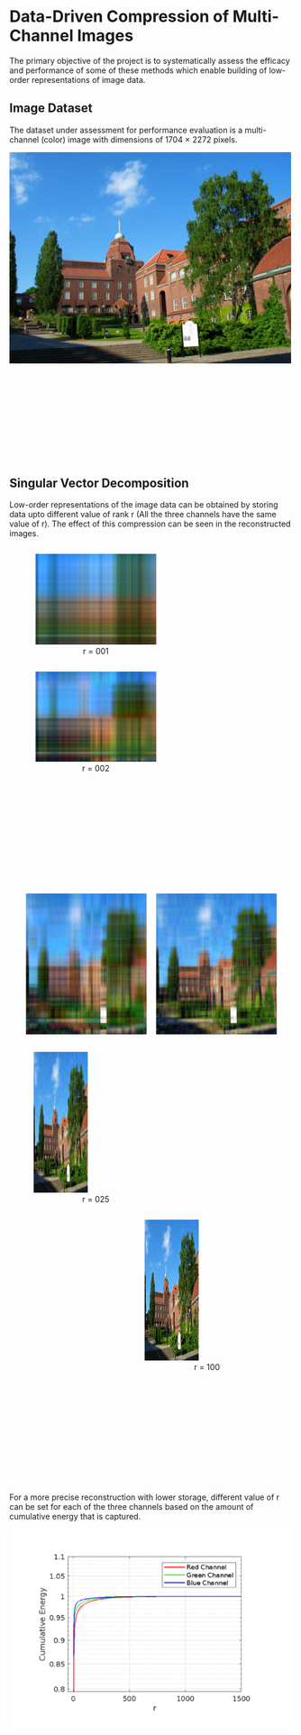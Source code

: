 # Data-Driven Compression of Multi-Channel Images
The primary objective of the project is to systematically assess the efficacy and performance of some of these methods which enable building of low-order representations of image data.

## Image Dataset
The dataset under assessment for performance evaluation is a multi-channel (color) image with dimensions of 1704 × 2272 pixels.
<p align="center">
  <img src="https://github.com/kirtan2605/KTH-SM2001-Data-Driven-Methods-in-Engineering/blob/master/readme_images/KTH_photo.jpg" style="width:500px; height:auto; float:left;">
  <div style="clear:both; margin-bottom:200px;"></div>
</p>

## Singular Vector Decomposition
Low-order representations of the image data can be obtained by storing data upto different value of rank r (All the three channels have the same value of r). The effect of this compression can be seen in the reconstructed images.
<p align="center">
  <figure style="display:inline-block; width:45%; horizontal-align: left;">
    <img src="https://github.com/kirtan2605/KTH-SM2001-Data-Driven-Methods-in-Engineering/blob/master/readme_images/SVD/Compressed_Image_r001.png">
    <figcaption style="text-align:center;"> r = 001 </figcaption>
  </figure>
  <figure style="display:inline-block; width:45%; horizontal-align: right">
    <img src="https://github.com/kirtan2605/KTH-SM2001-Data-Driven-Methods-in-Engineering/blob/master/readme_images/SVD/Compressed_Image_r002.png">
    <figcaption style="text-align:center;"> r = 002 </figcaption>
  </figure>
  <div style="clear:both; margin-bottom:200px;"></div>
</p>



<p align="center">
    <img src="https://github.com/kirtan2605/KTH-SM2001-Data-Driven-Methods-in-Engineering/blob/master/readme_images/SVD/Compressed_Image_r005.png" style="width:45%; height:250px;" style="margin-right: 250px;">
    <img src="https://github.com/kirtan2605/KTH-SM2001-Data-Driven-Methods-in-Engineering/blob/master/readme_images/SVD/Compressed_Image_r010.png" style="width:45%; height:250px;" style="margin-right: 250px;">
</p>

<p align="center">
  <figure style="display:inline-block; width:45%; float:left;">
    <img src="https://github.com/kirtan2605/KTH-SM2001-Data-Driven-Methods-in-Engineering/blob/master/readme_images/SVD/Compressed_Image_r025.png" style="width:45%; height:250px;">
    <figcaption style="text-align:center;"> r = 025 </figcaption>
  </figure>
  <figure style="display:inline-block; width:45%; float:right;">
    <img src="https://github.com/kirtan2605/KTH-SM2001-Data-Driven-Methods-in-Engineering/blob/master/readme_images/SVD/Compressed_Image_r100.png" style="width:45%; height:250px;">
    <figcaption style="text-align:center;"> r = 100 </figcaption>
  </figure>
  <div style="clear:both; margin-bottom:200px;"></div>
</p>


For a more precise reconstruction with lower storage, different value of r can be set for each of the three channels based on the amount of cumulative energy that is captured.
<p align="center">
  <img src="https://github.com/kirtan2605/KTH-SM2001-Data-Driven-Methods-in-Engineering/blob/master/readme_images/SVD/CummulativeEnergy_vs_r.png" style="width:500px; height:auto; float:left;">
  <div style="clear:both; margin-bottom:200px;"></div>
</p>

